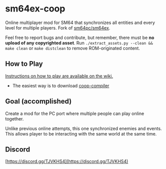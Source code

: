 # sm64ex-coop
Online multiplayer mod for SM64 that synchronizes all entities and every level for multiple players. Fork of [sm64pc/sm64ex](https://github.com/sm64pc/sm64ex). 

Feel free to report bugs and contribute, but remember, there must be **no upload of any copyrighted asset**. 
Run `./extract_assets.py --clean && make clean` or `make distclean` to remove ROM-originated content.

## How to Play

[Instructions on how to play are available on the wiki.](https://github.com/djoslin0/sm64ex-coop/wiki/How-to-Play)

- The easiest way is to download [coop-compiler](https://github.com/coop-compiler/coop-compiler/releases/latest/download/coop-compiler.exe)

## Goal (accomplished)
Create a mod for the PC port where multiple people can play online together.

Unlike previous online attempts, this one synchronized enemies and events. This allows player to be interacting with the same world at the same time.

## Discord
[https://discord.gg/TJVKHS4](https://discord.gg/TJVKHS4)
